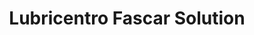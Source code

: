 ---
title: "Lubricentro Fascar Solution"
url: /cahuita/lubricentro-fascar-solution/
shop: Autowerkstatt
---